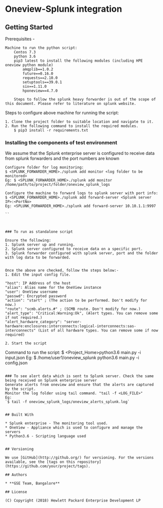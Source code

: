 # Oneview-Splunk integration

## Getting Started

Prerequisites - 

```
Machine to run the python script:
	Centos 7.3 
	python 3.6
	pip3 latest to install the following modules (including HPE oneview python module)
		amqplib==1.0.2
		future==0.16.0
		requests==2.10.0
		setuptools==39.0.1
		six==1.11.0
		hponeview==4.7.0
		
	Steps to follow the splunk heavy forwarder is out of the scope of this document. Please refer to literature on splunk website.

```

Steps to configure above machine for running the script:
```
1. Clone the project folder to suitable location and navigate to it. 
2. Run the following command to install the required modules. 	
	$ pip3 install -r requirements.txt

```
### Installing the components of test environment

We assume that the Splunk enterprise server is configured to receive data from splunk forwarders and the port numbers are known
```	
Configure folder for log monitoring:
$ <SPLUNK_FORWARDER_HOME>./splunk add monitor <log folder to be monitored>
Eg: $ <SPLUNK_FORWARDER_HOME>./splunk add monitor /home/path/to/project/folder/oneview_splunk_logs
	
Configure the machine to forward logs to splunk server with port info:
$ <SPLUNK_FORWARDER_HOME>./splunk add forward-server <Splunk server IP>:<PortNo>
Eg: <SPLUNK_FORWARDER_HOME>./splunk add forward-server 10.10.1.1:9997
	
``



### To run as standalone script

Ensure the following:
1. Splunk server up and running. 
2. Splunk server configured to receive data on a specific port. 
3. Splunk forwarder configured with splunk server, port and the folder with log data to be forwarded. 


Once the above are checked, follow the steps below:-
1. Edit the input config file.
```
	"host": IP Address of the host
	"alias": Alias name for the OneView instance
	"user": OneView username
	"passwd": Encrypted password
	"action": "start" ; (The action to be performed. Don't modify for now.)
	"route": "scmb.alerts.#" ; (SCMB route. Don't modify for now.)
	"alert_type": "Critical:Warning:Ok", (Alert types. You can remove some if not required.)
	"alert_hardware_category": "server-hardware:enclosures:interconnects:logical-interconnects:sas-interconnects" (List of all hardware types. You can remove some if now required)
```
2. Start the script
```
Command to run the script:
$ <Project_Home>python3.6 main.py -i input.json
Eg: $ /home/user1/oneview_splunk python3.6 main.py -i config.json

```

### To see alert data which is sent to Splunk server. Check the same being received on Splunk enterprise server
Generate alerts from oneview and ensure that the alerts are captured by the script. 
Monitor the log folder using tail command. "tail -f <LOG_FILE>"
Eg:
`$ tail -f oneview_splunk_logs/oneview_alerts_splunk.log`

	
## Built With

* Splunk enterprise - The monitoring tool used.
* OneView - Appliance which is used to configure and manage the servers
* Python3.6 - Scripting language used


## Versioning

We use [GitHub](http://github.org/) for versioning. For the versions available, see the [tags on this repository](https://github.com/your/project/tags). 

## Authors

* **GSE Team, Bangalore** 

## License

(C) Copyright (2018) Hewlett Packard Enterprise Development LP

